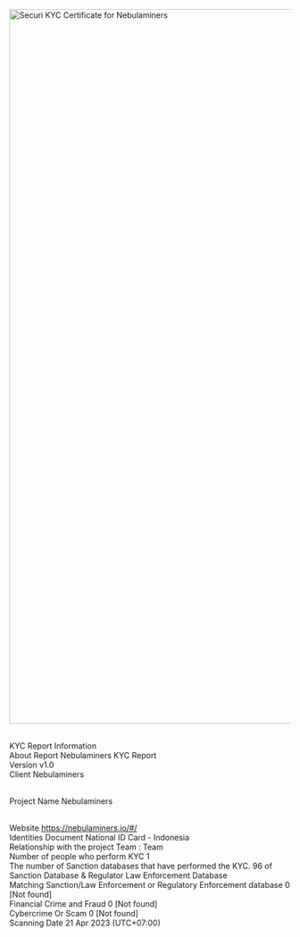 <img width="1280" alt="Securi KYC Certificate for Nebulaminers" src="https://user-images.githubusercontent.com/111109564/233645520-b12dc301-66d3-42db-90a3-9e02e42ffc36.png">


<br>KYC Report Information
<br>About Report	Nebulaminers KYC Report
<br>Version	v1.0
<br>Client	Nebulaminers

<br>Project Name	Nebulaminers

<br>Website	https://nebulaminers.io/#/
<br>Identities Document	National ID Card - Indonesia
<br>Relationship with the project	Team : Team
<br>Number of people who perform KYC	1
<br>The number of Sanction databases that have performed the KYC.	96 of Sanction Database & Regulator Law Enforcement Database
<br>Matching Sanction/Law Enforcement or Regulatory Enforcement database	0 [Not found]
<br>Financial Crime and Fraud	0 [Not found]
<br>Cybercrime Or Scam	0 [Not found]
<br>Scanning Date	21 Apr 2023 (UTC+07:00)
